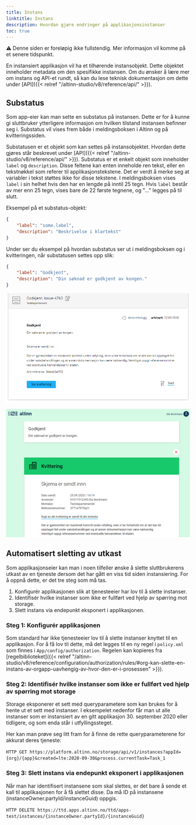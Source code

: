 ```yaml
---
title: Instans
linktitle: Instans
description: Hvordan gjøre endringer på applikasjonsinstanser
toc: true
---
```


⚠️ Denne siden er foreløpig ikke fullstendig. Mer informasjon vil komme på et senere tidspunkt.

En instansiert applikasjon vil ha et tilhørende instansobjekt. Dette objektet inneholder metadata om den spesifikke instansen.
Om du ønsker å lære mer om instans og API-et rundt, så kan du lese teknisk dokumentasjon om dette under [API]({{< relref "/altinn-studio/v8/reference/api/" >}}).


## Substatus

Som app-eier kan man sette en substatus på instansen. Dette er for å kunne gi sluttbruker ytterligere informasjon om hvilken tilstand instansen befinner seg i.
Substatus vil vises frem både i meldingsboksen i Altinn og på kvitteringssiden.

Substatusen er et objekt som kan settes på instansobjektet. Hvordan dette gjøres står beskrevet under [API]({{< relref "/altinn-studio/v8/reference/api/" >}}).
Substatus er et enkelt objekt som inneholder `label` og `description`. Disse feltene kan enten inneholde ren tekst, eller en tekstnøkkel som referer til applikasjonstekstene. Det er verdt å merke seg at variabler i tekst støttes ikke for disse tekstene.
I meldingsboksen vises `label` i sin helhet hvis den har en lengde på inntil 25 tegn. Hvis `label` består av mer enn 25 tegn, vises bare de 22 første tegnene, og "..." legges på til slutt.

Eksempel på et substatus-objekt:
```json
{
    "label": "some.label",
    "description": "Beskrivelse i klartekst"
}
```

Under ser du eksempel på hvordan substatus ser ut i meldingsboksen og i kvitteringen, når substatusen settes opp slik:
```json
{
    "label": "Godkjent",
    "description": "Din søknad er godkjent av kongen."
}
```

![Substatus i meldingsboks](meldingsboks.png "Substatus i meldingsboks")

![Substatus i kvitteringen](app.png "Substatus i kvitteringen")

## Automatisert sletting av utkast

Som applikasjonseier kan man i noen tilfeller ønske å slette sluttbrukerens utkast av en tjeneste dersom det har gått en viss tid siden instansiering. 
For å oppnå dette, er det tre steg som må tas.

1. Konfigurér applikasjonen slik at tjenesteeier har lov til å slette instanser.
2. Identifisér hvilke instanser som ikke er fullført ved hjelp av spørring mot storage.
3. Slett instans via endepunkt eksponert i applikasjonen.

### Steg 1: Konfigurér applikasjonen

Som standard har ikke tjenesteeier lov til å slette instanser knyttet til en applikasjon.
For å få lov til dette, må det legges til en ny regel i `policy.xml` som finnes i `App/config/authorization`.
Regelen kan kopieres fra [regelbiblioteket]({{< relref "/altinn-studio/v8/reference/configuration/authorization/rules/#org-kan-slette-en-instans-av-orgapp-uavhengig-av-hvor-den-er-i-prosessen" >}}).

### Steg 2: Identifisér hvilke instanser som ikke er fullført ved hjelp av spørring mot storage

Storage eksponerer et sett med queryparametere som kan brukes for å hente ut et sett med instanser. 
I eksempelet nedenfor får man ut alle instanser som er instansiert av en gitt applikasjon 30. september 2020 eller tidligere, 
og som enda står i utfyllingssteget.

Her kan man prøve seg litt fram for å finne de rette queryparameterene for akkurat deres tjeneste:

`HTTP GET https://platform.altinn.no/storage/api/v1/instances?appId={org}/{app}&created=lte:2020-09-30&process.currentTask=Task_1`

### Steg 3: Slett instans via endepunkt eksponert i applikasjonen

Når man har identifisert instansene som skal slettes, er det bare å sende et kall
til applikasjonen for å få slettet disse. Da må ID på instansene (instanceOwner.partyId/instanceGuid) oppgis.

`HTTP DELETE https://ttd.apps.altinn.no/ttd/apps-test/instances/{instanceOwner.partyId}/{instanceGuid}`
